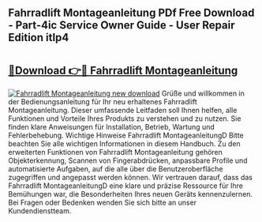 ## Fahrradlift Montageanleitung PDf Free Download - Part-4ic Service Owner Guide - User Repair Edition itIp4

# <h2><a href="http://df6ak6v.blite.top/?on=Fahrradlift+Montageanleitung">🔗Download 👉🔴 Fahrradlift Montageanleitung</a></h2>

[![Fahrradlift Montageanleitung new download](https://i.imgur.com/lujVjoI.png)](http://df6ak6v.blite.top/?on=Fahrradlift+Montageanleitung)
Grüße und willkommen in der Bedienungsanleitung für Ihr neu erhaltenes Fahrradlift Montageanleitung. Dieser umfassende Leitfaden soll Ihnen helfen, alle Funktionen und Vorteile Ihres Produkts zu verstehen und zu nutzen. Sie finden klare Anweisungen für Installation, Betrieb, Wartung und Fehlerbehebung. Wichtige Hinweise Fahrradlift MontageanleitungD Bitte beachten Sie alle wichtigen Informationen in diesem Handbuch. Zu den erweiterten Funktionen von Fahrradlift Montageanleitung gehören Objekterkennung, Scannen von Fingerabdrücken, anpassbare Profile und automatisierte Aufgaben, auf die alle über die Benutzeroberfläche zugegriffen und angepasst werden können. Wir vertrauen darauf, dass das Fahrradlift MontageanleitungD eine klare und präzise Ressource für Ihre Bemühungen war, die Besonderheiten Ihres neuen Geräts kennenzulernen. Bei Fragen oder Bedenken wenden Sie sich bitte an unser Kundendienstteam.
